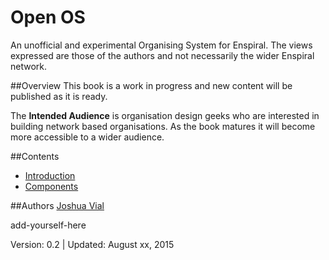 # Open OS
An unofficial and experimental Organising System for Enspiral. The views expressed are those of the authors and not necessarily the wider Enspiral network.

##Overview 
This book is a work in progress and new content will be published as it is ready.

The **Intended Audience** is organisation design geeks who are interested in building network based organisations. As the book matures it will become more accessible to a wider audience.

##Contents

* [Introduction](./introduction/README.md)
* [Components](./components/README.md)

##Authors
[Joshua Vial](http://joshuavial.com)

add-yourself-here

Version: 0.2 | Updated: August xx, 2015